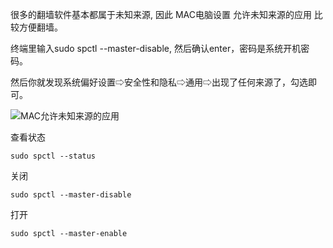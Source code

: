 很多的翻墙软件基本都属于未知来源, 因此 MAC电脑设置 允许未知来源的应用 比较方便翻墙。

终端里输入sudo spctl --master-disable, 然后确认enter，密码是系统开机密码。

然后你就发现系统偏好设置⇨安全性和隐私⇨通用⇨出现了任何来源了，勾选即可。

![MAC允许未知来源的应用](https://raw.githubusercontent.com/bannedbook/fanqiang/master/v2ss/images/mac-allow-unkown-app.webp)

查看状态

`sudo spctl --status`

关闭

`sudo spctl --master-disable`

打开

`sudo spctl --master-enable`
